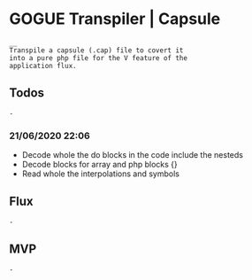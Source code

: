 # GOGUE Transpiler | Capsule
	__
	Transpile a capsule (.cap) file to covert it
	into a pure php file for the V feature of the 
	application flux.

## Todos 
	- 

### 21/06/2020 22:06
  - Decode whole the do blocks in the code include the nesteds
  - Decode blocks for array and php blocks {}
  - Read whole the interpolations and symbols


## Flux
	- 

## MVP
	- 
